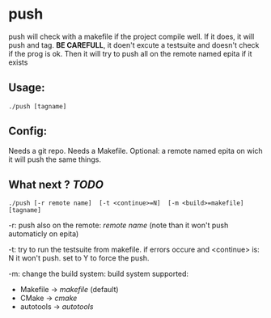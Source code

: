 # push
push will check with a makefile if the project compile well.
If it does, it will push and tag.
__BE CAREFULL__, it doen't excute a testsuite and doesn't check if the prog is ok.
Then it will try to push all on the remote named epita if it exists

## Usage:
  
    ./push [tagname]

## Config:
Needs a git repo.
Needs a Makefile.
Optional: a remote named epita on wich it will push the same things.

## What next ? *TODO*
    ./push [-r remote name]  [-t <continue>=N]  [-m <build>=makefile]  [tagname]

-r: push also on the remote: *remote name*
(note than it won't push automaticly on epita)

-t: try to run the testsuite from makefile.
if errors occure and \<continue> is: N it won't push.
set to Y to force the push.

-m: change the build system:
build system supported:
- Makefile -> *makefile* (default)
- CMake -> *cmake*
- autotools -> *autotools*
